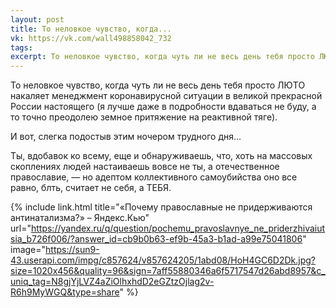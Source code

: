 ```yaml
---
layout: post
title: То неловкое чувство, когда...
vk: https://vk.com/wall498858042_732
tags: 
excerpt: То неловкое чувство, когда чуть ли не весь день тебя просто ЛЮТО накаляет менеджмент коронавирусной ситуации в великой прекрасной России настоящего (я лучше даже в подробности вдаваться не буду, а то точно преодолею земное притяжение на реактивной тяге). И вот, слегка подостыв этим ночером трудного дня...
---
```

То неловкое чувство, когда чуть ли не весь день тебя просто ЛЮТО накаляет менеджмент коронавирусной ситуации в великой прекрасной России настоящего (я лучше даже в подробности вдаваться не буду, а то точно преодолею земное притяжение на реактивной тяге). 

И вот, слегка подостыв этим ночером трудного дня... 

Ты, вдобавок ко всему, еще и обнаруживаешь, что, хоть на массовых скоплениях людей настаиваешь вовсе не ты, а отечественное православие, — но адептом коллективного самоубийства оно все равно, блть, считает не себя, а ТЕБЯ.

{% include link.html title="«Почему православные не придерживаются антинатализма?» – Яндекс.Кью" url="https://yandex.ru/q/question/pochemu_pravoslavnye_ne_priderzhivaiutsia_b726f006/?answer_id=cb9b0b63-ef9b-45a3-b1ad-a99e75041806" image="https://sun9-43.userapi.com/impg/c857624/v857624205/1abd08/HoH4GC6D2Dk.jpg?size=1020x456&quality=96&sign=7aff55880346a6f5717547d26abd8957&c_uniq_tag=N8gjYjLVZ4aZiOlhxhdD2eGZtzOjlag2v-R6h9MyWGQ&type=share" %}